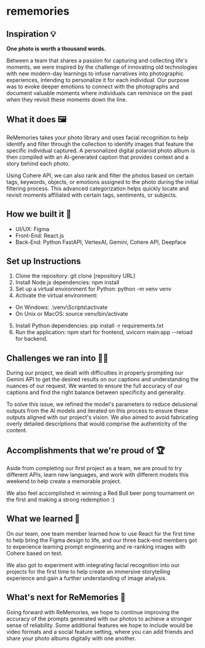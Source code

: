 # rememories

## Inspiration 💡
**One photo is worth a thousand words.**

Between a team that shares a passion for capturing and collecting life's moments, we were inspired by the challenge of innovating old technologies with new modern-day learnings to infuse narratives into photographic experiences, intending to personalize it for each individual. Our purpose was to evoke deeper emotions to connect with the photographs and document valuable moments where individuals can reminisce on the past when they revisit these moments down the line.

## What it does 🖼️
ReMemories takes your photo library and uses facial recognition to help identify and filter through the collection to identify images that feature the specific individual captured. A personalized digital polaroid photo album is then compiled with an AI-generated caption that provides context and a story behind each photo.

Using Cohere API, we can also rank and filter the photos based on certain tags, keywords, objects, or emotions assigned to the photo during the initial filtering process. This advanced categorization helps quickly locate and revisit moments affiliated with certain tags, sentiments, or subjects.

## How we built it 🔧
* UI/UX: Figma
* Front-End: React.js
* Back-End: Python FastAPI, VertexAI, Gemini, Cohere API, Deepface

## Set up Instructions
1. Clone the repository: git clone [repository URL]
2. Install Node.js dependencies: npm install
3. Set up a virtual environment for Python: python -m venv venv
4. Activate the virtual environment:
* On Windows: .\venv\Scripts\activate
* On Unix or MacOS: source venv/bin/activate
5. Install Python dependencies: pip install -r requirements.txt
6. Run the application: npm start for frontend, uvicorn main:app --reload for backend.

## Challenges we ran into 🏃‍♂️
During our project, we dealt with difficulties in properly prompting our Gemini API to get the desired results on our captions and understanding the nuances of our request. We wanted to ensure the full accuracy of our captions and find the right balance between specificity and generality.

To solve this issue, we refined the model's parameters to reduce delusional outputs from the AI models and iterated on this process to ensure these outputs aligned with our project's vision. We also aimed to avoid fabricating overly detailed descriptions that would comprise the authenticity of the content.

## Accomplishments that we're proud of 🏆
Aside from completing our first project as a team, we are proud to try different APIs, learn new languages, and work with different models this weekend to help create a memorable project. 

We also feel accomplished in winning a Red Bull beer pong tournament on the first and making a strong redemption :)

## What we learned 💭
On our team, one team member learned how to use React for the first time to help bring the Figma design to life, and our three back-end members got to experience learning prompt engineering and re-ranking images with Cohere based on text. 

We also got to experiment with integrating facial recognition into our projects for the first time to help create an immersive storytelling experience and gain a further understanding of image analysis.

## What's next for ReMemories 👀
Going forward with ReMemories, we hope to continue improving the accuracy of the prompts generated with our photos to achieve a stronger sense of reliability. Some additional features we hope to include would be video formats and a social feature setting, where you can add friends and share your photo albums digitally with one another.
